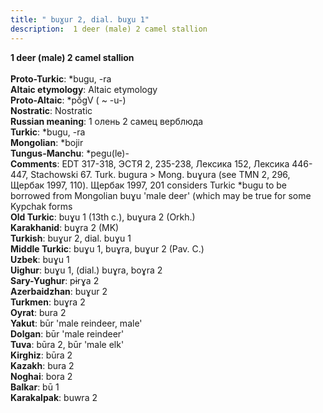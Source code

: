 ```yaml
---
title: " buɣur 2, dial. buɣu 1"
description:  1 deer (male) 2 camel stallion
---
```

<p data-pagefind-weight="0.5">
<strong> 1 deer (male) 2 camel stallion</strong><br><br>
<strong>Proto-Turkic</strong>:  *bugu, -ra<br>
<strong>Altaic etymology</strong>:  Altaic etymology<br>
<strong> Proto-Altaic</strong>:  *pŏ́gV ( ~ -u-)<br>
<strong>Nostratic</strong>:  Nostratic<br>
<strong>Russian meaning</strong>:  1 олень 2 самец верблюда<br>
<strong>Turkic</strong>:  *bugu, -ra<br>
<strong>Mongolian</strong>:  *bojir<br>
<strong>Tungus-Manchu</strong>:  *pegu(le)-<br>
<strong>Comments</strong>:  EDT 317-318, ЭСТЯ 2, 235-238, Лексика 152, Лексика 446-447, Stachowski 67. Turk. bugura > Mong. buɣura (see TMN 2, 296, Щербак 1997, 110). Щербак 1997, 201 considers Turkic *bugu to be borrowed from Mongolian buɣu 'male deer' (which may be true for some Kypchak forms<br>
<strong>Old Turkic</strong>:  buɣu 1 (13th c.), buɣura 2 (Orkh.)<br>
<strong>Karakhanid</strong>:  buɣra 2 (MK)<br>
<strong>Turkish</strong>:  buɣur 2, dial. buɣu 1<br>
<strong>Middle Turkic</strong>:  buɣu 1, buɣra, buɣur 2 (Pav. C.)<br>
<strong>Uzbek</strong>:  buɣu 1<br>
<strong>Uighur</strong>:  buɣu 1, (dial.) buɣra, boɣra 2<br>
<strong>Sary-Yughur</strong>:  pɨrɣa 2<br>
<strong>Azerbaidzhan</strong>:  buɣur 2<br>
<strong>Turkmen</strong>:  buɣra 2<br>
<strong>Oyrat</strong>:  bura 2<br>
<strong>Yakut</strong>:  būr 'male reindeer, male'<br>
<strong>Dolgan</strong>:  būr 'male reindeer'<br>
<strong>Tuva</strong>:  būra 2, būr 'male elk'<br>
<strong>Kirghiz</strong>:  būra 2<br>
<strong>Kazakh</strong>:  bura 2<br>
<strong>Noghai</strong>:  bora 2<br>
<strong>Balkar</strong>:  bū 1<br>
<strong>Karakalpak</strong>:  buwra 2<br>

</p>
